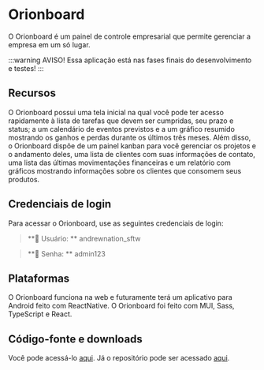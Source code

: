 # Orionboard

O Orionboard é um painel de controle empresarial que permite gerenciar a empresa em um só lugar.

:::warning AVISO!
Essa aplicação está nas fases finais do desenvolvimento e testes!
:::

## Recursos

O Orionboard possui uma tela inicial na qual você pode ter acesso rapidamente à lista de tarefas que devem ser cumpridas, seu prazo e status; a um calendário de eventos previstos e a um gráfico resumido mostrando os ganhos e perdas durante os últimos três meses. Além disso, o Orionboard dispõe de um painel kanban para você gerenciar os projetos e o andamento deles, uma lista de clientes com suas informações de contato, uma lista das últimas movimentações financeiras e um relatório com gráficos mostrando informações sobre os clientes que consomem seus produtos.

## Credenciais de login

Para acessar o Orionboard, use as seguintes credenciais de login:

> **👤 Usuário: ** andrewnation_sftw

> **🔑 Senha: ** admin123

## Plataformas

O Orionboard funciona na web e futuramente terá um aplicativo para Android feito com ReactNative. O Orionboard foi feito com MUI, Sass, TypeScript e React.

## Código-fonte e downloads
Você pode acessá-lo [aqui](https://oriondashboard.vercel.app/dashboard). Já o repositório pode ser acessado [aqui](https://github.com/Redwars22/orion-dashboard).
